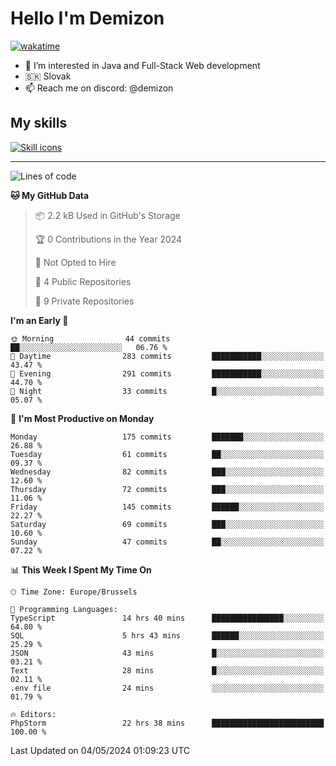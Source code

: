 # Hello I'm Demizon
[![wakatime](https://wakatime.com/badge/user/6ad1949f-d6d7-44f9-9eee-c35e54cc499b.svg)](https://wakatime.com/@6ad1949f-d6d7-44f9-9eee-c35e54cc499b)
- 👀 I’m interested in Java and Full-Stack Web development
- 🇸🇰 Slovak
- 📫 Reach me on discord: @demizon

## My skills
[![Skill icons](https://skillicons.dev/icons?i=java,js,ts,html,css,react,nextjs,tailwind,supabase,py,git,docker,linux,mysql,postgres,mongo&theme=dark)](https://github.com/Demizon3433)

---

<!--START_SECTION:waka-->
![Lines of code](https://img.shields.io/badge/From%20Hello%20World%20I%27ve%20Written-187.9%20thousand%20lines%20of%20code-blue)

**🐱 My GitHub Data** 

> 📦 2.2 kB Used in GitHub's Storage 
 > 
> 🏆 0 Contributions in the Year 2024
 > 
> 🚫 Not Opted to Hire
 > 
> 📜 4 Public Repositories 
 > 
> 🔑 9 Private Repositories 
 > 
**I'm an Early 🐤** 

```text
🌞 Morning                44 commits          ██░░░░░░░░░░░░░░░░░░░░░░░   06.76 % 
🌆 Daytime                283 commits         ███████████░░░░░░░░░░░░░░   43.47 % 
🌃 Evening                291 commits         ███████████░░░░░░░░░░░░░░   44.70 % 
🌙 Night                  33 commits          █░░░░░░░░░░░░░░░░░░░░░░░░   05.07 % 
```
📅 **I'm Most Productive on Monday** 

```text
Monday                   175 commits         ███████░░░░░░░░░░░░░░░░░░   26.88 % 
Tuesday                  61 commits          ██░░░░░░░░░░░░░░░░░░░░░░░   09.37 % 
Wednesday                82 commits          ███░░░░░░░░░░░░░░░░░░░░░░   12.60 % 
Thursday                 72 commits          ███░░░░░░░░░░░░░░░░░░░░░░   11.06 % 
Friday                   145 commits         ██████░░░░░░░░░░░░░░░░░░░   22.27 % 
Saturday                 69 commits          ███░░░░░░░░░░░░░░░░░░░░░░   10.60 % 
Sunday                   47 commits          ██░░░░░░░░░░░░░░░░░░░░░░░   07.22 % 
```


📊 **This Week I Spent My Time On** 

```text
🕑︎ Time Zone: Europe/Brussels

💬 Programming Languages: 
TypeScript               14 hrs 40 mins      ████████████████░░░░░░░░░   64.80 % 
SQL                      5 hrs 43 mins       ██████░░░░░░░░░░░░░░░░░░░   25.29 % 
JSON                     43 mins             █░░░░░░░░░░░░░░░░░░░░░░░░   03.21 % 
Text                     28 mins             █░░░░░░░░░░░░░░░░░░░░░░░░   02.11 % 
.env file                24 mins             ░░░░░░░░░░░░░░░░░░░░░░░░░   01.79 % 

🔥 Editors: 
PhpStorm                 22 hrs 38 mins      █████████████████████████   100.00 % 
```


 Last Updated on 04/05/2024 01:09:23 UTC
<!--END_SECTION:waka-->
